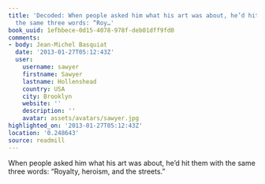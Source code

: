 ```yaml
---
title: 'Decoded: When people asked him what his art was about, he’d hit them with
  the same three words: “Roy…'
book_uuid: 1efbbece-0d15-4078-978f-deb01dff9fd0
comments:
- body: Jean-Michel Basquiat
  date: '2013-01-27T05:12:43Z'
  user:
    username: sawyer
    firstname: Sawyer
    lastname: Hollenshead
    country: USA
    city: Brooklyn
    website: ''
    description: ''
    avatar: assets/avatars/sawyer.jpg
highlighted_on: '2013-01-27T05:12:43Z'
location: '0.248643'
source: readmill
---
```


When people asked him what his art was about, he’d hit them with the same three words: “Royalty, heroism, and the streets.”